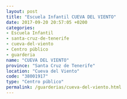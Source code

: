 ```yaml
---
layout: post
title: "Escuela Infantil CUEVA DEL VIENTO"
date: 2017-09-20 20:57:05 +0200
categories:
- Escuela Infantil
- santa-cruz-de-tenerife
- cueva-del-viento
- Centro público
- guarderia
name: "CUEVA DEL VIENTO"
province: "Santa Cruz de Tenerife"
location: "Cueva del Viento"
code: "38001917"
type: "Centro público"
permalink: /guarderias/cueva-del-viento.html
---
```

